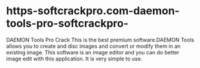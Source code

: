 # https-softcrackpro.com-daemon-tools-pro-softcrackpro-
DAEMON Tools Pro Crack  This is the best premium software.DAEMON Tools allows you to create and disc images and convert or modify them in an existing image. This software is an image editor and you can do better image edit with this application. It is very simple to use.
